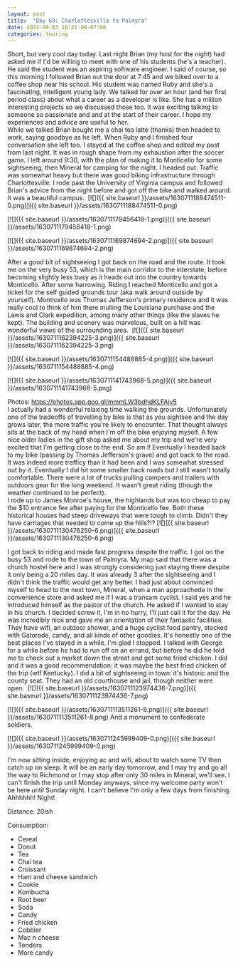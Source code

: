 ```yaml
---
layout: post
title:  "Day 69: Charlottesville to Palmyra"
date: 2021-09-03 16:21:00-07:00
categories: touring
---
```

Short, but very cool day today. Last night Brian (my host for the night) had asked me if I'd be willing to meet with one of his students (he's a teacher). He said the student was an aspiring software engineer. I said of course, so this morning I followed Brian out the door at 7:45 and we biked over to a coffee shop near his school. His student was named Ruby and she's a fascinating, intelligent young lady. We talked for over an hour (and her first period class) about what a career as a developer is like. She has a million interesting projects so we discussed those too. It was exciting talking to someone so passionate and and at the start of their career. I hope my experiences and advice are useful to her.  
While we talked Brian bought me a chai tea latte (thanks) then headed to work, saying goodbye as he left. When Ruby and I finished four conversation she left too. I stayed at the coffee shop and edited my post from last night. It was in rough shape from my exhaustion after the soccer game. I left around 9:30, with the plan of making it to Monticello for some sightseeing, then Mineral for camping for the night. I headed out. Traffic was somewhat heavy but there was good biking infrastructure through Charlottesville. I rode past the University of Virginia campus and followed Brian's advice from the night before and got off the bike and walked around. It was a beautiful campus. 
[![]({{ site.baseurl }}/assets/1630711188474511-0.png)]({{ site.baseurl }}/assets/1630711188474511-0.png)

[![]({{ site.baseurl }}/assets/1630711179456418-1.png)]({{ site.baseurl }}/assets/1630711179456418-1.png)

[![]({{ site.baseurl }}/assets/1630711169874694-2.png)]({{ site.baseurl }}/assets/1630711169874694-2.png)
  
After a good bit of sightseeing I got back on the road and the route. It took me on the very busy 53, which is the main corridor to the interstate, before becoming slightly less busy as it heads out into the country towards Monticello. After some harrowing. Riding I reached Monticello and got a ticket for the self guided grounds tour (aka walk around outside by yourself). Monticello was Thomas Jefferson's primary residence and it was really cool to think of him there mulling the Louisiana purchase and the Lewis and Clark expedition, among many other things (like the slaves he kept). The building and scenery was marvelous, built on a hill was wonderful views of the surrounding area. 
[![]({{ site.baseurl }}/assets/1630711162394225-3.png)]({{ site.baseurl }}/assets/1630711162394225-3.png)

[![]({{ site.baseurl }}/assets/1630711154488885-4.png)]({{ site.baseurl }}/assets/1630711154488885-4.png)

[![]({{ site.baseurl }}/assets/1630711141743968-5.png)]({{ site.baseurl }}/assets/1630711141743968-5.png)
  
Photos: <https://photos.app.goo.gl/mmmLW3bdhdKLFAjv5>  
I actually had a wonderful relaxing time walking the grounds. Unfortunately one of the tradeoffs of travelling by bike is that as you sightsee and the day grows later, the more traffic you're likely to encounter. That thought always sits at the back of my head when I'm off the bike enjoying myself. A few nice older ladies in the gift shop asked me about my trip and we're very excited that I'm getting close to the end. So am I! Eventually I headed back to my bike (passing by Thomas Jefferson's grave) and got back to the road. It was indeed more trafficy than it had been and I was somewhat stressed out by it. Eventually I did hit some smaller back roads but I still wasn't totally comfortable. There were a lot of trucks pulling campers and trailers with outdoors gear for the long weekend. It wasn't great riding (though the weather continued to be perfect).  
I rode up to James Monroe's house, the highlands but was too cheap to pay the $10 entrance fee after paying for the Monticello fee. Both these historical houses had steep driveways that were tough to climb. Didn't they have carriages that needed to come up the hills?!?
[![]({{ site.baseurl }}/assets/1630711130476250-6.png)]({{ site.baseurl }}/assets/1630711130476250-6.png)
  
I got back to riding and made fast progress despite the traffic. I got on the busy 53 and rode to the town of Palmyra. My map said that there was a church hostel here and I was strongly considering just staying there despite it only being a 20 miles day. It was already 3 after the sightseeing and I didn't think the traffic would get any better. I had just about convinced myself to head to the next town, Mineral, when a man approachede in the convenience store and asked me if I was a transam cyclist. I said yes and he introduced himself as the pastor of the church. He asked if I wanted to stay in his church. I decided screw it, I'm in no hurry, I'll just call it for the day. He was incredibly nice and gave me an orientation of their fantastic facilities. They have wifi, an outdoor shower, and a huge cyclist food pantry, stocked with Gatorade, candy, and all kinds of other goodies. It's honestly one of the best places I've stayed in a while. I'm glad I stopped. I talked with George for a while before he had to run off on an errand, but before he did he told me to check out a market down the street and get some fried chicken. I did and it was a good recommendation: it was maybe the best fried chicken of the trip (wtf Kentucky). I did a bit of sightseeing in town: it's historic and the county seat. They had an old courthouse and jail, though neither were open. 
[![]({{ site.baseurl }}/assets/1630711123974436-7.png)]({{ site.baseurl }}/assets/1630711123974436-7.png)

[![]({{ site.baseurl }}/assets/1630711113511261-8.png)]({{ site.baseurl }}/assets/1630711113511261-8.png)
And a monument to confederate soldiers.   

[![]({{ site.baseurl }}/assets/1630711245999409-0.png)]({{ site.baseurl }}/assets/1630711245999409-0.png)
  
I'm now sitting inside, enjoying ac and wifi, about to watch some TV then catch up on sleep. It will be an early day tomorrow, and I may try and go all the way to Richmond or I may stop after only 30 miles in Mineral, we'll see. I can't finish the trip until Monday anyways, since my welcome party won't be here until Sunday night. I can't believe I'm only a few days from finishing. Ahhhhhh! Night!  


Distance: 20ish

Consumption:
- Cereal
- Donut
- Tea
- Chai tea
- Croissant
- Ham and cheese sandwich
- Cookie
- Kombucha
- Root beer
- Soda
- Candy
- Fried chicken
- Cobbler
- Mac n cheese
- Tenders
- More candy
